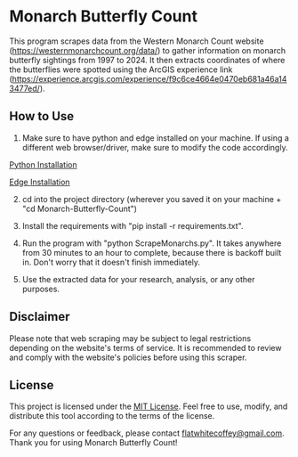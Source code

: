 # Monarch Butterfly Count

This program scrapes data from the Western Monarch Count website (https://westernmonarchcount.org/data/) to gather information on monarch butterfly sightings from 1997 to 2024. It then extracts coordinates of where the butterflies were spotted using the ArcGIS experience link (https://experience.arcgis.com/experience/f9c6ce4664e0470eb681a46a143477ed/).

## How to Use
1. Make sure to have python and edge installed on your machine. If using a different web browser/driver, make sure to modify the code accordingly.

[Python Installation](https://www.python.org/downloads/)

[Edge Installation](https://www.microsoft.com/en-us/edge/download?form=MM1475)

2. cd into the project directory (wherever you saved it on your machine + "cd Monarch-Butterfly-Count")

3. Install the requirements with "pip install -r requirements.txt".

4. Run the program with "python ScrapeMonarchs.py". It takes anywhere from 30 minutes to an hour to complete, because there is backoff built in. Don't worry that it doesn't finish immediately.

5. Use the extracted data for your research, analysis, or any other purposes.


## Disclaimer
Please note that web scraping may be subject to legal restrictions depending on the website's terms of service. It is recommended to review and comply with the website's policies before using this scraper. 

## License
This project is licensed under the [MIT License](https://choosealicense.com/licenses/mit/). Feel free to use, modify, and distribute this tool according to the terms of the license.

For any questions or feedback, please contact [flatwhitecoffey@gmail.com](mailto:flatwhitecoffey@gmail.com). Thank you for using Monarch Butterfly Count!
